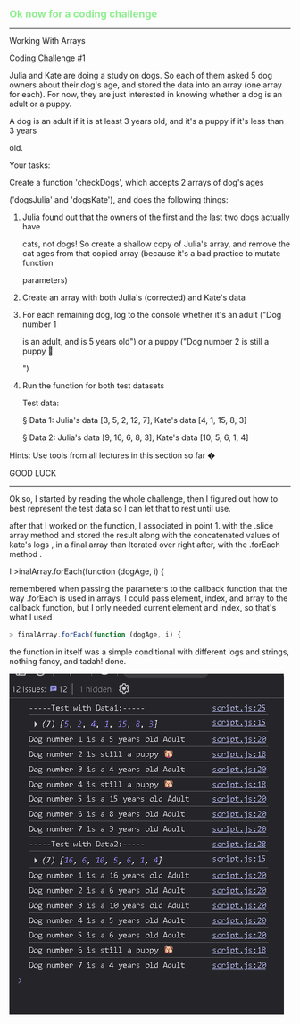 <font color="lightgreen" size="4px"><b>
Ok now for a coding challenge
</b></font>

---

Working With Arrays

Coding Challenge #1

Julia and Kate are doing a study on dogs. So each of them asked 5 dog owners about their dog's age, and stored the data into an array (one array for each). For now, they are just interested in knowing whether a dog is an adult or a puppy.

A dog is an adult if it is at least 3 years old, and it's a puppy if it's less than 3 years

old.

Your tasks:

Create a function 'checkDogs', which accepts 2 arrays of dog's ages

('dogsJulia' and 'dogsKate'), and does the following things:

1. Julia found out that the owners of the first and the last two dogs actually have

   cats, not dogs! So create a shallow copy of Julia's array, and remove the cat ages from that copied array (because it's a bad practice to mutate function

   parameters)

1. Create an array with both Julia's (corrected) and Kate's data
1. For each remaining dog, log to the console whether it's an adult ("Dog number 1

   is an adult, and is 5 years old") or a puppy ("Dog number 2 is still a puppy 🐶

   ")

1. Run the function for both test datasets

   Test data:

   § Data 1: Julia's data [3, 5, 2, 12, 7], Kate's data [4, 1, 15, 8, 3]

   § Data 2: Julia's data [9, 16, 6, 8, 3], Kate's data [10, 5, 6, 1, 4]

Hints: Use tools from all lectures in this section so far �

GOOD LUCK

---

Ok so, I started by reading the whole challenge, then I figured out how to best represent the test data so I can let that to rest until use.

after that I worked on the function, I associated in point 1. with the .slice array method and stored the result along with the concatenated values of kate's logs , in a final array than Iterated over right after, with the .forEach method .

I >inalArray.forEach(function (dogAge, i) {

remembered when passing the parameters to the callback function that the way .forEach is used in arrays, I could pass element, index, and array to the callback function, but I only needed current element and index, so that's what I used

```javascript
> finalArray.forEach(function (dogAge, i) {
```

the function in itself was a simple conditional with different logs and strings, nothing fancy, and tadah! done.

![alt text](image-2.png)
